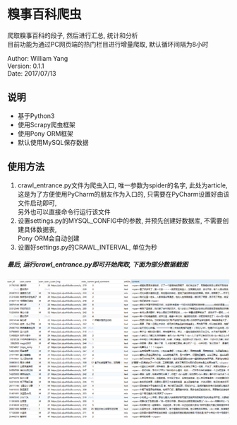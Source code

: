 # 糗事百科爬虫
爬取糗事百科的段子, 然后进行汇总, 统计和分析  
目前功能为通过PC网页端的热门栏目进行增量爬取, 默认循环间隔为8小时  
  
Author: William Yang  
Version: 0.1.1  
Date: 2017/07/13

## 说明
 * 基于Python3
 * 使用Scrapy爬虫框架
 * 使用Pony ORM框架
 * 默认使用MySQL保存数据
 
 ## 使用方法
 1. crawl_entrance.py文件为爬虫入口, 唯一参数为spider的名字, 此处为article,  
 这是为了方便使用PyCharm的朋友作为入口的, 只需要在PyCharm设置好由该文件启动即可,  
 另外也可以直接命令行运行该文件
 2. 设置settings.py的MYSQL_CONFIG中的参数, 并预先创建好数据库, 不需要创建具体数据表,  
 Pony ORM会自动创建
 3. 设置好settings.py的CRAWL_INTERVAL, 单位为秒  
##### 最后, 运行crawl_entrance.py即可开始爬取, 下面为部分数据截图

![示例数据](example_data.png)
